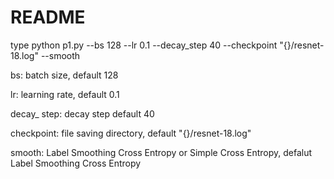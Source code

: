 # README

type python p1.py --bs 128 --lr 0.1 --decay_step 40 --checkpoint "{}/resnet-18.log" --smooth

bs: batch size, default 128

lr: learning rate, default 0.1

decay_ step: decay step default 40

checkpoint: file saving directory, default "{}/resnet-18.log"

smooth: Label Smoothing Cross Entropy or Simple Cross Entropy, defalut Label Smoothing Cross Entropy